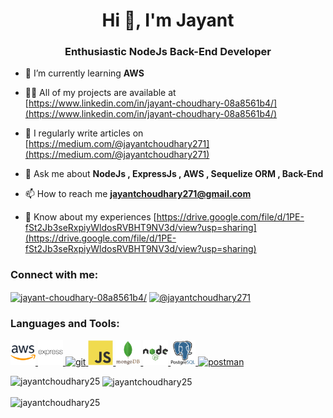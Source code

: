 <h1 align="center">Hi 👋, I'm Jayant</h1>
<h3 align="center">Enthusiastic NodeJs Back-End Developer</h3>

- 🌱 I’m currently learning **AWS**

- 👨‍💻 All of my projects are available at [https://www.linkedin.com/in/jayant-choudhary-08a8561b4/](https://www.linkedin.com/in/jayant-choudhary-08a8561b4/)

- 📝 I regularly write articles on [https://medium.com/@jayantchoudhary271](https://medium.com/@jayantchoudhary271)

- 💬 Ask me about **NodeJs , ExpressJs , AWS , Sequelize ORM , Back-End**

- 📫 How to reach me **jayantchoudhary271@gmail.com**

- 📄 Know about my experiences [https://drive.google.com/file/d/1PE-fSt2Jb3seRxpiyWldosRVBHT9NV3d/view?usp=sharing](https://drive.google.com/file/d/1PE-fSt2Jb3seRxpiyWldosRVBHT9NV3d/view?usp=sharing)

<h3 align="left">Connect with me:</h3>
<p align="left">
<a href="https://linkedin.com/in/jayant-choudhary-08a8561b4/" target="blank"><img align="center" src="https://raw.githubusercontent.com/rahuldkjain/github-profile-readme-generator/master/src/images/icons/Social/linked-in-alt.svg" alt="jayant-choudhary-08a8561b4/" height="30" width="40" /></a>
<a href="https://medium.com/@jayantchoudhary271" target="blank"><img align="center" src="https://raw.githubusercontent.com/rahuldkjain/github-profile-readme-generator/master/src/images/icons/Social/medium.svg" alt="@jayantchoudhary271" height="30" width="40" /></a>
</p>

<h3 align="left">Languages and Tools:</h3>
<p align="left"> <a href="https://aws.amazon.com" target="_blank" rel="noreferrer"> <img src="https://raw.githubusercontent.com/devicons/devicon/master/icons/amazonwebservices/amazonwebservices-original-wordmark.svg" alt="aws" width="40" height="40"/> </a> <a href="https://expressjs.com" target="_blank" rel="noreferrer"> <img src="https://raw.githubusercontent.com/devicons/devicon/master/icons/express/express-original-wordmark.svg" alt="express" width="40" height="40"/> </a> <a href="https://git-scm.com/" target="_blank" rel="noreferrer"> <img src="https://www.vectorlogo.zone/logos/git-scm/git-scm-icon.svg" alt="git" width="40" height="40"/> </a> <a href="https://developer.mozilla.org/en-US/docs/Web/JavaScript" target="_blank" rel="noreferrer"> <img src="https://raw.githubusercontent.com/devicons/devicon/master/icons/javascript/javascript-original.svg" alt="javascript" width="40" height="40"/> </a> <a href="https://www.mongodb.com/" target="_blank" rel="noreferrer"> <img src="https://raw.githubusercontent.com/devicons/devicon/master/icons/mongodb/mongodb-original-wordmark.svg" alt="mongodb" width="40" height="40"/> </a> <a href="https://nodejs.org" target="_blank" rel="noreferrer"> <img src="https://raw.githubusercontent.com/devicons/devicon/master/icons/nodejs/nodejs-original-wordmark.svg" alt="nodejs" width="40" height="40"/> </a> <a href="https://www.postgresql.org" target="_blank" rel="noreferrer"> <img src="https://raw.githubusercontent.com/devicons/devicon/master/icons/postgresql/postgresql-original-wordmark.svg" alt="postgresql" width="40" height="40"/> </a> <a href="https://postman.com" target="_blank" rel="noreferrer"> <img src="https://www.vectorlogo.zone/logos/getpostman/getpostman-icon.svg" alt="postman" width="40" height="40"/> </a> </p>

<p><img align="left" src="https://github-readme-stats.vercel.app/api/top-langs?username=jayantchoudhary25&show_icons=true&locale=en&layout=compact" alt="jayantchoudhary25" /></p>

<p>&nbsp;<img align="center" src="https://github-readme-stats.vercel.app/api?username=jayantchoudhary25&show_icons=true&locale=en" alt="jayantchoudhary25" /></p>

<p><img align="center" src="https://github-readme-streak-stats.herokuapp.com/?user=jayantchoudhary25&" alt="jayantchoudhary25" /></p>
